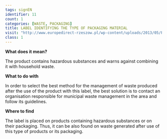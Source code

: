 ```yaml
---
tags: signEN
identifier: 11
count: 1
categories: [WASTE, PACKAGING]
title: LABEL IDENTIFYING THE TYPE OF PACKAGING MATERIAL
visit: "http://www.europedirect-rzeszow.pl/wp-content/uploads/2013/05/Prawa-obywatelskie-Moje-prawa_Europe_Direct_Rzeszow_2013.pdf"
class: 1
---
```

**What does it mean?**

The product contains hazardous substances and warns against combining it with household waste.

**What to do with**

In order to select the best method for the management of waste produced after the use of the product with this label, the best solution is to contact an organisation responsible for municipal waste management in the area and follow its guidelines.

**Where to find**

The label is placed on products containing hazardous substances or on their packaging. Thus, it can be also found on waste generated after use of this type of products or its packaging.
